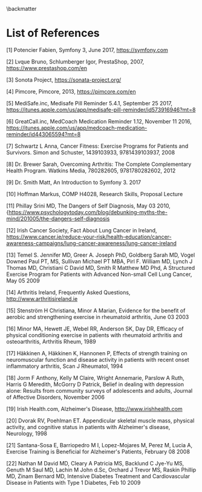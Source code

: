 \backmatter

# List of References
[1] Potencier Fabien, Symfony 3, June 2017,
https://symfony.com

[2] Lvque Bruno, Schlumberger Igor, PrestaShop, 2007, https://www.prestashop.com/en

[3] Sonota Project, https://sonata-project.org/

[4] Pimcore, Pimcore, 2013, https://pimcore.com/en

[5] MediSafe.inc, Medisafe Pill Reminder 5.4.1, September 25 2017, https://itunes.apple.com/us/app/medisafe-pill-reminder/id573916946?mt=8

[6] GreatCall.inc, MedCoach Medication Reminder 1.12, November 11 2016, https://itunes.apple.com/us/app/medcoach-medication-reminder/id443065594?mt=8

[7] Schwartz L Anna, Cancer Fitness: Exercise Programs for Patients and Survivors. Simon and Schuster, 1439103933, 9781439103937, 2008

[8] Dr. Brewer Sarah, Overcoming Arthritis: The Complete Complementary Health Program. Watkins Media, 780282605, 9781780282602, 2012

[9] Dr. Smith Matt, An Introduction to Symfony 3. 2017

[10] Hoffman Markus, COMP H4028, Research Skills, Proposal Lecture

[11] Phillay Srini MD, The Dangers of Self Diagnosis, May 03 2010, {https://www.psychologytoday.com/blog/debunking-myths-the-mind/201005/the-dangers-self-diagnosis

[12] Irish Cancer Society, Fact About Lung Cancer in Ireland, https://www.cancer.ie/reduce-your-risk/health-education/cancer-awareness-campaigns/lung-cancer-awareness/lung-cancer-ireland

[13] Temel S. Jennifer MD, Greer A. Joseph PhD, Goldberg Sarah MD, Vogel Downed Paul PT, MS, Sullivan Michael PT MBA, Pirl F. William MD, Lynch J Thomas MD, Christiani C David MD, Smith R Matthew MD Phd, A Structured Exercise Program for Patients with Advanced Non-small Cell Lung Cancer, May 05 2009

[14] Arthritis Ireland, Frequently Asked Questions, http://www.arthritisireland.ie

[15] Stenström H Christiana, Minor A Marian, Evidence for the benefit of aerobic and strengthening exercise in rheumatoid arthritis, June 03 2003

[16] Minor MA, Hewett JE, Webel RR, Anderson SK, Day DR, Efficacy of physical conditioning exercise in patients with rheumatoid arthritis and osteoarthritis, Arthritis Rheum, 1989

[17] Häkkinen A, Häkkinen K, Hannonen P, Effects of strength training on neuromuscular function and disease activity in patients with recent onset inflammatory arthritis, Scan J Rheumatol, 1994

[18] Jorm F Anthony, Kelly M Claire, Wright Annemarie, Parslow A Ruth, Harris G Meredith, McGorry D Patrick, Belief in dealing with depression alone: Results from community surveys of adolescents and adults, Journal of Affective Disorders, November 2006

[19] Irish Health.com, Alzheimer's Disease, http://www.irishhealth.com

[20] Dvorak RV, Poehlman ET. Appendicular skeletal muscle mass, physical activity, and cognitive status in patients with Alzheimer's disease, Neurology, 1998

[21] Santana-Sosa E, Barriopedro M I, Lopez-Mojares M, Perez M, Lucia A, Exercise Training is Beneficial for Alzheimer's Patients, February 08 2008

[22] Nathan M David MD, Cleary A Patricia MS, Backlund C Jye-Yu MS, Genuth M Saul MD, Lachin M John d.Sc, Orchard J Trevor MS, Raskin Phillip MD, Zinam Bernard MD, Intensive Diabetes Treatment and Cardiovascular Disease in Patients with Type 1 Diabetes, Feb 10 2009